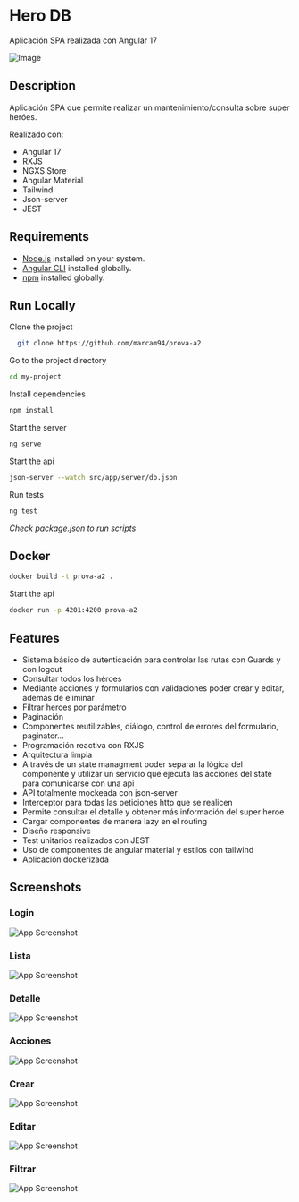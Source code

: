 # Hero DB

Aplicación SPA realizada con Angular 17


![Image](https://miro.medium.com/v2/resize:fit:1400/1*Klh1l7wkoG6PDPb9A5oCHQ.png)

## Description

Aplicación SPA que permite realizar un mantenimiento/consulta sobre super heróes.

Realizado con:
- Angular 17
- RXJS
- NGXS Store
- Angular Material
- Tailwind
- Json-server
- JEST


## Requirements
- [Node.js](https://nodejs.org/en/) installed on your system.
- [Angular CLI](https://angular.io/cli) installed globally.
- [npm](https://www.npmjs.com) installed globally.

## Run Locally

Clone the project

```bash
  git clone https://github.com/marcam94/prova-a2
```

Go to the project directory

```bash
cd my-project
```

Install dependencies

```bash
npm install
```

Start the server

```bash
ng serve
```

Start the api

```bash
json-server --watch src/app/server/db.json
```

Run tests

```bash
ng test
```

_Check package.json to run scripts_

## Docker

```bash
docker build -t prova-a2 .
```

Start the api

```bash
docker run -p 4201:4200 prova-a2
```



## Features

- Sistema básico de autenticación para controlar las rutas con Guards y con logout
- Consultar todos los héroes
- Mediante acciones y formularios con validaciones poder crear y editar, además de eliminar
- Filtrar heroes por parámetro
- Paginación
- Componentes reutilizables, diálogo, control de errores del formulario, paginator...
- Programación reactiva con RXJS
- Arquitectura limpia
- A través de un state managment poder separar la lógica del componente y utilizar un servicio que ejecuta las acciones del state para comunicarse con una api
- API totalmente mockeada con json-server
- Interceptor para todas las peticiones http que se realicen
- Permite consultar el detalle y obtener más información del super heroe
- Cargar componentes de manera lazy en el routing
- Diseño responsive
- Test unitarios realizados con JEST
- Uso de componentes de angular material y estilos con tailwind
- Aplicación dockerizada

## Screenshots
 
### Login
![App Screenshot](src/assets/readme-imgs/login.png)


### Lista
![App Screenshot](src/assets/readme-imgs/hero.png)


### Detalle
![App Screenshot](src/assets/readme-imgs/detail-hero.png)


### Acciones
![App Screenshot](src/assets/readme-imgs/actions-hero.png)


### Crear
![App Screenshot](src/assets/readme-imgs/add-hero.png)


### Editar
![App Screenshot](src/assets/readme-imgs/edit-hero.png)

### Filtrar
![App Screenshot](src/assets/readme-imgs/filter-hero.png)


